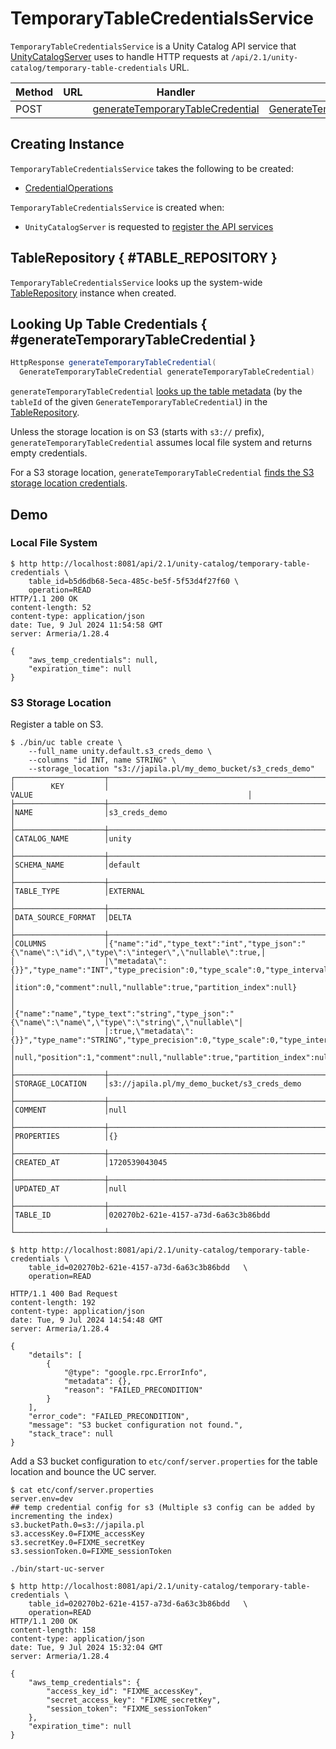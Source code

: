 # TemporaryTableCredentialsService

`TemporaryTableCredentialsService` is a Unity Catalog API service that [UnityCatalogServer](UnityCatalogServer.md) uses to handle HTTP requests at `/api/2.1/unity-catalog/temporary-table-credentials` URL.

Method | URL | Handler | Params
-|-|-|-
 POST | | [generateTemporaryTableCredential](#generateTemporaryTableCredential) | [GenerateTemporaryTableCredential](GenerateTemporaryTableCredential.md)

## Creating Instance

`TemporaryTableCredentialsService` takes the following to be created:

* <span id="credentialOps"> [CredentialOperations](CredentialOperations.md)

`TemporaryTableCredentialsService` is created when:

* `UnityCatalogServer` is requested to [register the API services](UnityCatalogServer.md#addServices)

## TableRepository { #TABLE_REPOSITORY }

`TemporaryTableCredentialsService` looks up the system-wide [TableRepository](../persistent-storage/TableRepository.md#getInstance) instance when created.

## Looking Up Table Credentials { #generateTemporaryTableCredential }

```java
HttpResponse generateTemporaryTableCredential(
  GenerateTemporaryTableCredential generateTemporaryTableCredential)
```

`generateTemporaryTableCredential` [looks up the table metadata](../persistent-storage/TableRepository.md#getTableById) (by the `tableId` of the given `GenerateTemporaryTableCredential`) in the [TableRepository](#TABLE_REPOSITORY).

Unless the storage location is on S3 (starts with `s3://` prefix), `generateTemporaryTableCredential` assumes local file system and returns empty credentials.

For a S3 storage location, `generateTemporaryTableCredential` [finds the S3 storage location credentials](TemporaryCredentialUtils.md#findS3BucketConfig).

## Demo

### Local File System

```console
$ http http://localhost:8081/api/2.1/unity-catalog/temporary-table-credentials \
    table_id=b5d6db68-5eca-485c-be5f-5f53d4f27f60 \
    operation=READ
HTTP/1.1 200 OK
content-length: 52
content-type: application/json
date: Tue, 9 Jul 2024 11:54:58 GMT
server: Armeria/1.28.4

{
    "aws_temp_credentials": null,
    "expiration_time": null
}
```

### S3 Storage Location

Register a table on S3.

```console
$ ./bin/uc table create \
    --full_name unity.default.s3_creds_demo \
    --columns "id INT, name STRING" \
    --storage_location "s3://japila.pl/my_demo_bucket/s3_creds_demo"
┌────────────────────┬────────────────────────────────────────────────────────────────────────────────────────────────────┐
│        KEY         │                                               VALUE                                                │
├────────────────────┼────────────────────────────────────────────────────────────────────────────────────────────────────┤
│NAME                │s3_creds_demo                                                                                       │
├────────────────────┼────────────────────────────────────────────────────────────────────────────────────────────────────┤
│CATALOG_NAME        │unity                                                                                               │
├────────────────────┼────────────────────────────────────────────────────────────────────────────────────────────────────┤
│SCHEMA_NAME         │default                                                                                             │
├────────────────────┼────────────────────────────────────────────────────────────────────────────────────────────────────┤
│TABLE_TYPE          │EXTERNAL                                                                                            │
├────────────────────┼────────────────────────────────────────────────────────────────────────────────────────────────────┤
│DATA_SOURCE_FORMAT  │DELTA                                                                                               │
├────────────────────┼────────────────────────────────────────────────────────────────────────────────────────────────────┤
│COLUMNS             │{"name":"id","type_text":"int","type_json":"{\"name\":\"id\",\"type\":\"integer\",\"nullable\":true,│
│                    │\"metadata\":{}}","type_name":"INT","type_precision":0,"type_scale":0,"type_interval_type":null,"pos│
│                    │ition":0,"comment":null,"nullable":true,"partition_index":null}                                     │
│                    │{"name":"name","type_text":"string","type_json":"{\"name\":\"name\",\"type\":\"string\",\"nullable\"│
│                    │:true,\"metadata\":{}}","type_name":"STRING","type_precision":0,"type_scale":0,"type_interval_type":│
│                    │null,"position":1,"comment":null,"nullable":true,"partition_index":null}                            │
├────────────────────┼────────────────────────────────────────────────────────────────────────────────────────────────────┤
│STORAGE_LOCATION    │s3://japila.pl/my_demo_bucket/s3_creds_demo                                                         │
├────────────────────┼────────────────────────────────────────────────────────────────────────────────────────────────────┤
│COMMENT             │null                                                                                                │
├────────────────────┼────────────────────────────────────────────────────────────────────────────────────────────────────┤
│PROPERTIES          │{}                                                                                                  │
├────────────────────┼────────────────────────────────────────────────────────────────────────────────────────────────────┤
│CREATED_AT          │1720539043045                                                                                       │
├────────────────────┼────────────────────────────────────────────────────────────────────────────────────────────────────┤
│UPDATED_AT          │null                                                                                                │
├────────────────────┼────────────────────────────────────────────────────────────────────────────────────────────────────┤
│TABLE_ID            │020270b2-621e-4157-a73d-6a63c3b86bdd                                                                │
└────────────────────┴────────────────────────────────────────────────────────────────────────────────────────────────────┘
```

```console
$ http http://localhost:8081/api/2.1/unity-catalog/temporary-table-credentials \
    table_id=020270b2-621e-4157-a73d-6a63c3b86bdd   \
    operation=READ

HTTP/1.1 400 Bad Request
content-length: 192
content-type: application/json
date: Tue, 9 Jul 2024 14:54:48 GMT
server: Armeria/1.28.4

{
    "details": [
        {
            "@type": "google.rpc.ErrorInfo",
            "metadata": {},
            "reason": "FAILED_PRECONDITION"
        }
    ],
    "error_code": "FAILED_PRECONDITION",
    "message": "S3 bucket configuration not found.",
    "stack_trace": null
}
```

Add a S3 bucket configuration to `etc/conf/server.properties` for the table location and bounce the UC server.

```console
$ cat etc/conf/server.properties
server.env=dev
## temp credential config for s3 (Multiple s3 config can be added by incrementing the index)
s3.bucketPath.0=s3://japila.pl
s3.accessKey.0=FIXME_accessKey
s3.secretKey.0=FIXME_secretKey
s3.sessionToken.0=FIXME_sessionToken
```

```console
./bin/start-uc-server
```

```console
$ http http://localhost:8081/api/2.1/unity-catalog/temporary-table-credentials \
    table_id=020270b2-621e-4157-a73d-6a63c3b86bdd   \
    operation=READ
HTTP/1.1 200 OK
content-length: 158
content-type: application/json
date: Tue, 9 Jul 2024 15:32:04 GMT
server: Armeria/1.28.4

{
    "aws_temp_credentials": {
        "access_key_id": "FIXME_accessKey",
        "secret_access_key": "FIXME_secretKey",
        "session_token": "FIXME_sessionToken"
    },
    "expiration_time": null
}
```
